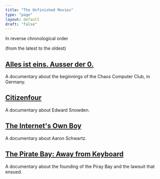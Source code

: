 ```yaml
---
title: "The Unfinished Movies"
type: "page"
layout: default
draft: "false"
---
```


In reverse chronological order

(from the latest to the oldest)

## [Alles ist eins. Ausser der 0.](https://allesisteins.film/)

A documentary about the beginnings of the Chaos Computer Club, in Germany.

## [Citizenfour](https://en.wikipedia.org/wiki/Citizenfour)

A documentary about Edward Snowden.

## [The Internet's Own Boy](https://en.wikipedia.org/wiki/The_Internet%27s_Own_Boy)

A documentary about Aaron Schwartz.

## [The Pirate Bay: Away from Keyboard](https://en.wikipedia.org/wiki/TPB_AFK)

A documentary about the founding of the Piray Bay and the lawsuit that ensued. 